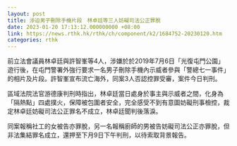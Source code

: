 ```yaml
---
layout: post
title: 涉迫男子刪除手機片段　林卓廷等三人妨礙司法公正罪脫
date: 2023-01-20 17:13:12.000000000 +08:00
link: https://news.rthk.hk/rthk/ch/component/k2/1684752-20230120.htm
categories: rthk
---
```


前立法會議員林卓廷與許智峯等4人，涉嫌於於2019年7月6日「光復屯門公園」遊行後，在屯門警署外強行要求一名男子刪除手機內示威者參與「警總七一事件」的相片及片段。許智峯宣布流亡海外，同案3人否認控罪受審，案件今日判刑。

區域法院法官游德康判刑時指出，林卓廷當日處身於事主與示威者之間，化身為「隔熱點」四處撲火，保障被包圍者安全，完全感受不到有意圖妨礙刑事檢控，裁定林卓廷妨礙司法公正罪名不成立，林卓廷聞判後落淚。

同案報稱社工的女被告亦罪脫，另一名報稱廚師的男被告妨礙司法公正亦罪脫，但非法集結罪名成立，還押至下月9日下午判刑，以待索取背景報告。
